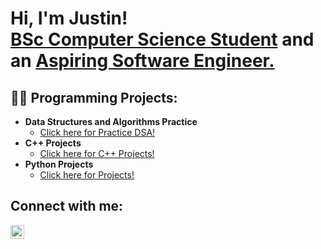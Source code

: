 <h1>Hi, I'm Justin! <br/><a href="https://www.linkedin.com/in/justin-taylor-27638228a">BSc Computer Science Student</a> and an <a href="https://github.com/justinntaylorrr">Aspiring Software Engineer.</a></h1>

<h2>👨‍💻 Programming Projects:</h2>

- <b>Data Structures and Algorithms Practice</b>
  - [Click here for Practice DSA!](https://github.com/justinntaylorrr/Data-Structures-Algorithms-Practice)
- <b>C++ Projects</b>
  - [Click here for C++ Projects!](https://github.com/justinntaylorrr/C-Projects)
- <b>Python Projects</b>
  - [Click here for Projects!](https://github.com/justinntaylorrr/Python-Projects)

<h2>Connect with me:</h2>

[<img align="left" alt="JustinTaylor | LinkedIn" width="22px" src="https://cdn.jsdelivr.net/npm/simple-icons@v3/icons/linkedin.svg" />][linkedin]

[linkedin]: www.linkedin.com/in/justin-taylor-27638228a

<!--



- 👋 Hi, I’m @justinntaylorrr
- 👀 I’m interested in ...
- 🌱 I’m currently learning ...
- 💞️ I’m looking to collaborate on ...
- 📫 How to reach me ...

<!---
justinntaylorrr/justinntaylorrr is a ✨ special ✨ repository because its `README.md` (this file) appears on your GitHub profile.
You can click the Preview link to take a look at your changes.
--->
